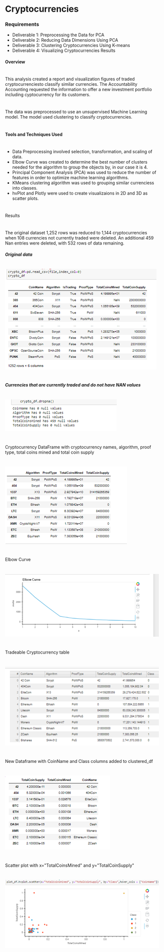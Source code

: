 # Cryptocurrencies
### Requirements
* Deliverable 1: Preprocessing the Data for PCA
* Deliverable 2: Reducing Data Dimensions Using PCA
* Deliverable 3: Clustering Cryptocurrencies Using K-means
* Deliverable 4: Visualizing Cryptocurrencies Results
#### Overview
# 
This analysis created a report and visualization figures of traded cryptocurrenciesto classify similar currencies. The Accountability Accounting requested the information to offer a new investment portfolio including cyptocurrency for its customers.
#
The data was preprocessed to use an unsupervised Machine Learning model.  The model used clustering to classify cryptocurrencies. 
#
#### Tools and Techniques Used
#
* Data Preprocessing  involved selection, transformation,  and scaling of data.
* Elbow Curve was created to determine the best number of clusters needed for the algorithm to group the objects by, in our case it is 4.
* Principal Component Analysis (PCA) was used to reduce the number of features in order to optimize machine learning algorithms.
* KMeans clustering algorithm was used to grouping similar currenciess into classes.
* hvPlot and  Plotly were used to create visualizaions in 2D and 3D as scatter plots.
#
Results
#
The original dataset 1,252 rows was reduced to 1,144 cryptocurrencies when 108 currencies not currently traded were deleted. An additional 459 Nan entries were deleted, with 532 rows of data remaining.
##### Original data
#
![proc](https://github.com/jcsargis00/Cryptocurrencies/blob/main/Resources/crypto1.PNG)
#
##### Currencies that are currently traded and do not have NAN values
#
![orig](https://github.com/jcsargis00/Cryptocurrencies/blob/main/Resources/crypto2.PNG)
#
Cryptocurrency DataFrame with cryptocurrency names, algorithm, proof type, total coins mined and total coin supply
#
![cf](https://github.com/jcsargis00/Cryptocurrencies/blob/main/Resources/crypto7.PNG)
#
Elbow Curve
#
![elbow](https://github.com/jcsargis00/Cryptocurrencies/blob/main/Resources/crypto3.PNG)
#
Tradeable Cryptocurrency table
#
![hvplot](https://github.com/jcsargis00/Cryptocurrencies/blob/main/Resources/crypto4.PNG)
#
New Dataframe with CoinName and Class columns added to clustered_df
#
![new](https://github.com/jcsargis00/Cryptocurrencies/blob/main/Resources/crypto5.PNG)
#
Scatter plot with x="TotalCoinsMined" and y="TotalCoinSupply"
#
![scat](https://github.com/jcsargis00/Cryptocurrencies/blob/main/Resources/crypto6.PNG)